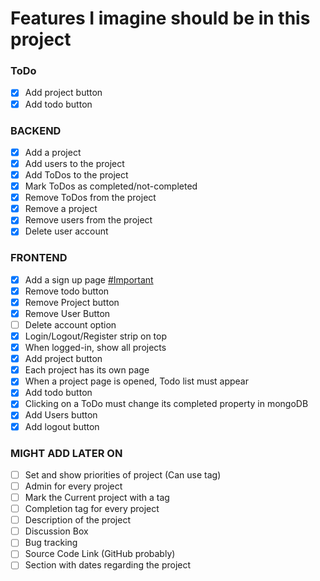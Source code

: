 # Features I imagine should be in this project

### ToDo

- [x] Add project button
- [x] Add todo button

### BACKEND

- [x] Add a project
- [x] Add users to the project
- [x] Add ToDos to the project
- [x] Mark ToDos as completed/not-completed
- [x] Remove ToDos from the project
- [x] Remove a project
- [x] Remove users from the project
- [x] Delete user account

### FRONTEND

- [x] Add a sign up page [#Important]()
- [x] Remove todo button
- [x] Remove Project button
- [x] Remove User Button
- [ ] Delete account option
- [x] Login/Logout/Register strip on top
- [x] When logged-in, show all projects
- [x] Add project button
- [x] Each project has its own page
- [x] When a project page is opened, Todo list must appear
- [x] Add todo button
- [x] Clicking on a ToDo must change its completed property in mongoDB
- [x] Add Users button
- [x] Add logout button

### MIGHT ADD LATER ON

- [ ] Set and show priorities of project (Can use tag)
- [ ] Admin for every project
- [ ] Mark the Current project with a tag
- [ ] Completion tag for every project
- [ ] Description of the project
- [ ] Discussion Box
- [ ] Bug tracking
- [ ] Source Code Link (GitHub probably)
- [ ] Section with dates regarding the project
